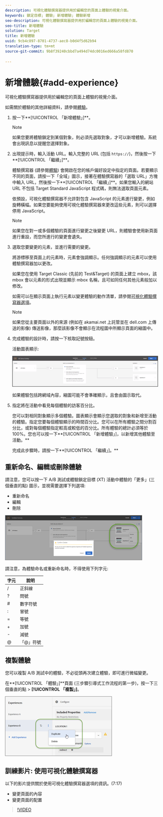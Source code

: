```yaml
---
description: 可視化體驗撰寫器提供用於編輯您的頁面上體驗的視覺介面。
keywords: 鎖定目標; 體驗; 新增體驗; 體驗新增
seo-description: 可視化體驗撰寫器提供用於編輯您的頁面上體驗的視覺介面。
seo-title: 新增體驗
solution: Target
title: 新增體驗
uuid: 9cb4c897-8701-4737-aec8-b0d4f5d62b94
translation-type: tm+mt
source-git-commit: 9b8f39240cbbd7a494d74dc0016ed666a58fd870

---
```



# 新增體驗{#add-experience}

可視化體驗撰寫器提供用於編輯您的頁面上體驗的視覺介面。

如需關於體驗的其他詳細資料，請參閱[體驗](../../../c-experiences/experiences.md#concept_A2E10F6AFB3D4AEAB6951EE14688848D)。

1. 按一下**[!UICONTROL 「新增體驗」]**。

   >[!NOTE]
   >
   >如果您要將體驗鎖定到某個對象，則必須先選取對象，才可以新增體驗。系統會出現訊息以提醒您選擇對象。

1. 出現提示時，輸入活動 URL。輸入完整的 URL (包括 `https://`)，然後按一下**[!UICONTROL 「繼續」]**。

   體驗撰寫器 (請參閱[體驗](../../../c-experiences/experiences.md#concept_1D011219034B492BB03C08B3BB80E3F0)) 會開啟在您的帳戶偏好設定中指定的頁面。若要顯示不同的頁面，請按一下「全域」圖示，接著在體驗撰寫器的「選取 URL」方塊中輸入 URL，然後按一下**[!UICONTROL 「繼續」]**。如果您輸入的網站 URL 不包括 Target Standard JavaScript 程式碼，則無法選取頁面元素。

   依預設，可視化體驗撰寫器不允許對包含 JavaScript 的元素進行變更，例如旋轉橫幅。如果您要能夠使用可視化體驗撰寫器來更改這些元素，則可以選擇停用 JavaScript。

   >[!NOTE]
   >
   >如果您在對一或多個體驗的頁面進行變更之後變更 URL，則體驗會使用新頁面進行重設，而您所進行的變更會遺失。

1. 選取您要變更的元素，並進行需要的變更。

   將游標移至頁面上的元素時，元素會強調顯示。任何強調顯示的元素可以使用體驗撰寫器加以更改。

   如果您在使用 Target Classic (先前的 Test&amp;Target) 的頁面上建立 mbox，該 mbox 會以元素的形式出現並顯示 mbox 名稱，且可如同任何其他元素般加以修改。

   如需可以在顯示頁面上執行元素以變更體驗的動作清單，請參閱[可視化體驗撰寫器選項](/help/c-experiences/c-visual-experience-composer/viztarget-options.md)。


   >[!NOTE]
   >
   >如果您從主要頁面以外的來源 (例如在 akamai.net 上託管並在 dell.com 上傳送的影像) 傳送影像，那麼該影像不會顯示在流程圖中所顯示頁面的縮圖中。

1. 完成體驗的設計時，請按一下核取記號按鈕。

   活動圖表顯示:

   ![](assets/ab_flodia.png)

   如果體驗包括跨網域內容，縮圖可能不會準確顯示，且會由圖示取代。

1. 指定將在活動中看見每個體驗的訪客百分比。

   您可以對相同對象顯示多個體驗。圖表顯示會顯示您選取的對象和新增至活動的體驗。指定您要每個體驗顯示的時間百分比。您可以在所有體驗之間分割百分比，或對每個體驗指定較高或較低的百分比。所有體驗的總計必須等於 100%。您也可以按一下**[!UICONTROL 「新增體驗」]，以新增其他體驗至活動。**

   完成此步驟時，請按一下**[!UICONTROL 「繼續」]。**

## 重新命名、編輯或刪除體驗

請注意，您可以按一下 A/B 測試或體驗鎖定目標 (XT) 活動中體驗的「更多」(三個垂直的點) 圖示，並視需要選擇下列選項:

* 重新命名
* 編輯  
* 刪除

![](assets/experience_edit.png)

請注意，為體驗命名或重新命名時，不得使用下列字元:

| 字元 | 說明 |
|--- |--- |
| / | 正斜線 |
| ? | 問號 |
| # | 數字符號 |
| : | 冒號 |
| = | 等號 |
| + | 加號 |
| - | 減號 |
| @ | 「@」符號 |

## 複製體驗

您可以複製 A/B 測試中的體驗，不必從頭再次建立體驗，即可進行微幅變更。

在**[!UICONTROL 「體驗」]**頁面 (三步驟引導式工作流程的第一步)，按一下三個垂直的點 &gt; **[!UICONTROL 「複製」]**。

![](assets/duplicate_experience_ab.png)

## 訓練影片: 使用可視化體驗撰寫器

以下的影片提供關於使用可視化體驗撰寫器選項的資訊。(7:17)

* 變更頁面的內容
* 變更頁面的配置

>[!VIDEO](https://video.tv.adobe.com/v/17399)
